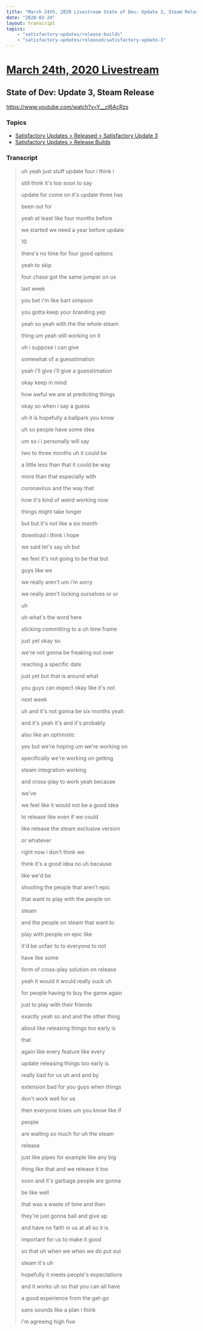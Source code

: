 ```yaml
---
title: "March 24th, 2020 Livestream State of Dev: Update 3, Steam Release"
date: "2020-03-24"
layout: transcript
topics:
    - "satisfactory-updates/release-builds"
    - "satisfactory-updates/released/satisfactory-update-3"
---
```

# [March 24th, 2020 Livestream](../2020-03-24.md)
## State of Dev: Update 3, Steam Release
https://www.youtube.com/watch?v=Y__cl6AcRzs

### Topics
* [Satisfactory Updates > Released > Satisfactory Update 3](../topics/satisfactory-updates/released/satisfactory-update-3.md)
* [Satisfactory Updates > Release Builds](../topics/satisfactory-updates/release-builds.md)

### Transcript

> uh yeah just stuff update four i think i
> 
> still think it's too soon to say
> 
> update for come on it's update three has
> 
> been out for
> 
> yeah at least like four months before
> 
> we started we need a year before update
> 
> 10
> 
> there's no time for four good options
> 
> yeah to skip
> 
> four chase got the same jumper on us
> 
> last week
> 
> you bet i'm like bart simpson
> 
> you gotta keep your branding yep
> 
> yeah so yeah with the the whole steam
> 
> thing um yeah still working on it
> 
> uh i suppose i can give
> 
> somewhat of a guesstimation
> 
> yeah i'll give i'll give a guesstimation
> 
> okay keep in mind
> 
> how awful we are at predicting things
> 
> okay so when i say a guess
> 
> uh it is hopefully a ballpark you know
> 
> uh so people have some idea
> 
> um so i i personally will say
> 
> two to three months uh it could be
> 
> a little less than that it could be way
> 
> more than that especially with
> 
> coronavirus and the way that
> 
> how it's kind of weird working now
> 
> things might take longer
> 
> but but it's not like a six month
> 
> download i think i hope
> 
> we said let's say uh but
> 
> we feel it's not going to be that but
> 
> guys like we
> 
> we really aren't um i'm sorry
> 
> we really aren't locking ourselves or or
> 
> uh
> 
> uh what's the word here
> 
> sticking committing to a uh time frame
> 
> just yet okay so
> 
> we're not gonna be freaking out over
> 
> reaching a specific date
> 
> just yet but that is around what
> 
> you guys can expect okay like it's not
> 
> next week
> 
> uh and it's not gonna be six months yeah
> 
> and it's yeah it's and it's probably
> 
> also like an optimistic
> 
> yes but we're hoping um we're working on
> 
> specifically we're working on getting
> 
> steam integration working
> 
> and cross-play to work yeah because
> 
> we've
> 
> we feel like it would not be a good idea
> 
> to release like even if we could
> 
> like release the steam exclusive version
> 
> or whatever
> 
> right now i don't think we
> 
> think it's a good idea no uh because
> 
> like we'd be
> 
> shooting the people that aren't epic
> 
> that want to play with the people on
> 
> steam
> 
> and the people on steam that want to
> 
> play with people on epic like
> 
> it'd be unfair to to everyone to not
> 
> have like some
> 
> form of cross-play solution on release
> 
> yeah it would it would really suck uh
> 
> for people having to buy the game again
> 
> just to play with their friends
> 
> exactly yeah so and and the other thing
> 
> about like releasing things too early is
> 
> that
> 
> again like every feature like every
> 
> update releasing things too early is
> 
> really bad for us uh and and by
> 
> extension bad for you guys when things
> 
> don't work well for us
> 
> then everyone loses um you know like if
> 
> people
> 
> are waiting so much for uh the steam
> 
> release
> 
> just like pipes for example like any big
> 
> thing like that and we release it too
> 
> soon and it's garbage people are gonna
> 
> be like well
> 
> that was a waste of time and then
> 
> they're just gonna bail and give up
> 
> and have no faith in us at all so it is
> 
> important for us to make it good
> 
> so that uh when we when we do put out
> 
> steam it's uh
> 
> hopefully it meets people's expectations
> 
> and it works uh so that you can all have
> 
> a good experience from the get-go
> 
> sans sounds like a plan i think
> 
> i'm agreeing high five
> 
